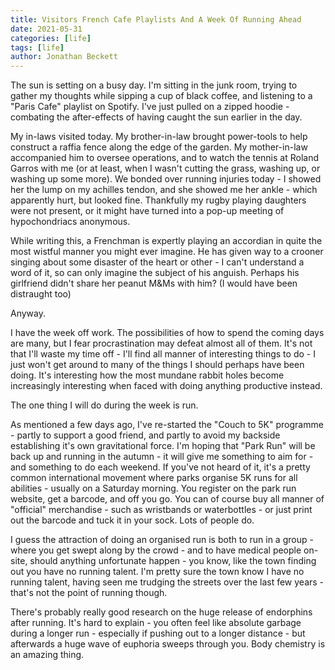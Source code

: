 ```yaml
---
title: Visitors French Cafe Playlists And A Week Of Running Ahead
date: 2021-05-31
categories: [life]
tags: [life]
author: Jonathan Beckett
---
```


The sun is setting on a busy day. I'm sitting in the junk room, trying to gather my thoughts while sipping a cup of black coffee, and listening to a "Paris Cafe" playlist on Spotify. I've just pulled on a zipped hoodie - combating the after-effects of having caught the sun earlier in the day.

My in-laws visited today. My brother-in-law brought power-tools to help construct a raffia fence along the edge of the garden. My mother-in-law accompanied him to oversee operations, and to watch the tennis at Roland Garros with me (or at least, when I wasn't cutting the grass, washing up, or washing up some more). We bonded over running injuries today - I showed her the lump on my achilles tendon, and she showed me her ankle - which apparently hurt, but looked fine. Thankfully my rugby playing daughters were not present, or it might have turned into a pop-up meeting of hypochondriacs anonymous.

While writing this, a Frenchman is expertly playing an accordian in quite the most wistful manner you might ever imagine. He has given way to a crooner singing about some disaster of the heart or other - I can't understand a word of it, so can only imagine the subject of his anguish. Perhaps his girlfriend didn't share her peanut M&Ms with him? (I would have been distraught too)

Anyway.

I have the week off work. The possibilities of how to spend the coming days are many, but I fear procrastination may defeat almost all of them. It's not that I'll waste my time off - I'll find all manner of interesting things to do - I just won't get around to many of the things I should perhaps have been doing. It's interesting how the most mundane rabbit holes become increasingly interesting when faced with doing anything productive instead.

The one thing I will do during the week is run.

As mentioned a few days ago, I've re-started the "Couch to 5K" programme - partly to support a good friend, and partly to avoid my backside establishing it's own gravitational force. I'm hoping that "Park Run" will be back up and running in the autumn - it will give me something to aim for - and something to do each weekend. If you've not heard of it, it's a pretty common international movement where parks organise 5K runs for all abilities - usually on a Saturday morning. You register on the park run website, get a barcode, and off you go. You can of course buy all manner of "official" merchandise - such as wristbands or waterbottles - or just print out the barcode and tuck it in your sock. Lots of people do.

I guess the attraction of doing an organised run is both to run in a group - where you get swept along by the crowd - and to have medical people on-site, should anything unfortunate happen - you know, like the town finding out you have no running talent. I'm pretty sure the town know I have no running talent, having seen me trudging the streets over the last few years - that's not the point of running though.

There's probably really good research on the huge release of endorphins after running. It's hard to explain - you often feel like absolute garbage during a longer run - especially if pushing out to a longer distance - but afterwards a huge wave of euphoria sweeps through you. Body chemistry is an amazing thing.